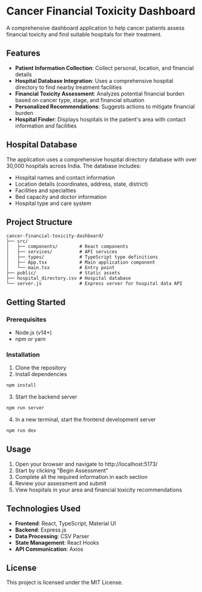 # Cancer Financial Toxicity Dashboard

A comprehensive dashboard application to help cancer patients assess financial toxicity and find suitable hospitals for their treatment.

## Features

- **Patient Information Collection**: Collect personal, location, and financial details
- **Hospital Database Integration**: Uses a comprehensive hospital directory to find nearby treatment facilities
- **Financial Toxicity Assessment**: Analyzes potential financial burden based on cancer type, stage, and financial situation
- **Personalized Recommendations**: Suggests actions to mitigate financial burden
- **Hospital Finder**: Displays hospitals in the patient's area with contact information and facilities

## Hospital Database

The application uses a comprehensive hospital directory database with over 30,000 hospitals across India. The database includes:

- Hospital names and contact information
- Location details (coordinates, address, state, district)
- Facilities and specialties
- Bed capacity and doctor information
- Hospital type and care system

## Project Structure

```
cancer-financial-toxicity-dashboard/
├── src/
│   ├── components/        # React components
│   ├── services/          # API services
│   ├── types/             # TypeScript type definitions
│   ├── App.tsx            # Main application component
│   └── main.tsx           # Entry point
├── public/                # Static assets
├── hospital_directory.csv # Hospital database
└── server.js              # Express server for hospital data API
```

## Getting Started

### Prerequisites

- Node.js (v14+)
- npm or yarn

### Installation

1. Clone the repository
2. Install dependencies

```bash
npm install
```

3. Start the backend server

```bash
npm run server
```

4. In a new terminal, start the frontend development server

```bash
npm run dev
```

## Usage

1. Open your browser and navigate to http://localhost:5173/
2. Start by clicking "Begin Assessment"
3. Complete all the required information in each section
4. Review your assessment and submit
5. View hospitals in your area and financial toxicity recommendations

## Technologies Used

- **Frontend**: React, TypeScript, Material UI
- **Backend**: Express.js
- **Data Processing**: CSV Parser
- **State Management**: React Hooks
- **API Communication**: Axios

## License

This project is licensed under the MIT License. 